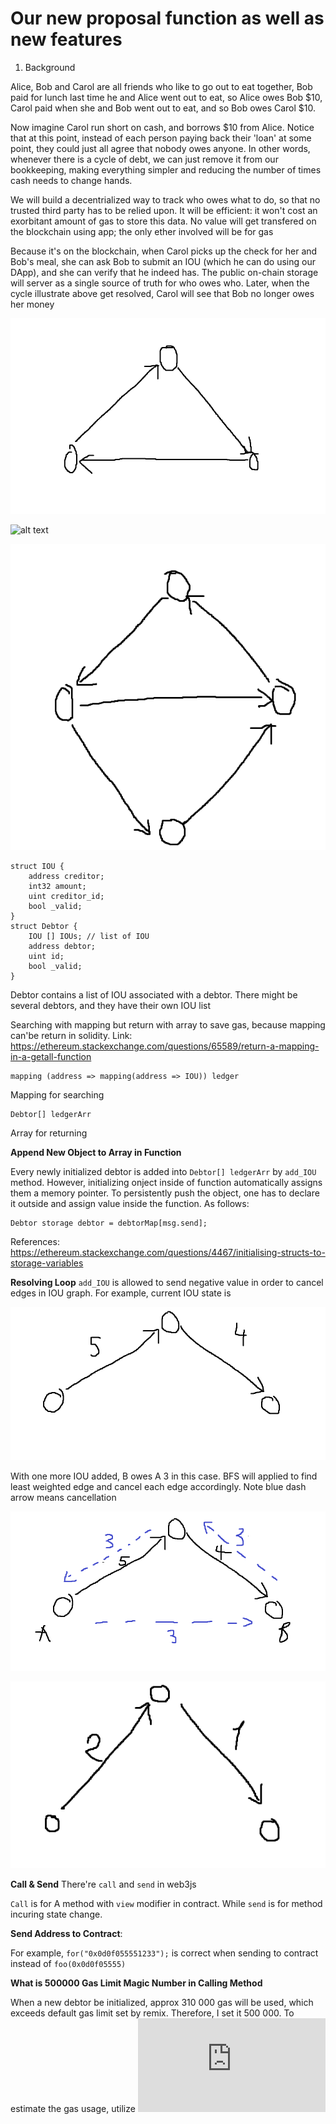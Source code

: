 # Our new proposal function as well as new features

1. Background

Alice, Bob and Carol are all friends who like to go out to eat together, Bob paid for lunch last time he and Alice went out to eat, so Alice owes Bob $10, Carol paid when she and Bob went out to eat, and so Bob owes Carol $10. 

Now imagine Carol run short on cash, and borrows $10 from Alice. Notice that at this point, instead of each person paying back their 'loan' at some point, they could just all agree that nobody owes anyone. In other words, whenever there is a cycle of debt, we can just remove it from our bookkeeping, making everything simpler and reducing the number of times cash needs to change hands. 

We will build a decentrialized way to track who owes what to do, so that no trusted third party has to be relied upon. It will be efficient: it won't cost an exorbitant amount of gas to store this data. No value will get transfered on the blockchain using app; the only ether involved will be for gas 

Because it's on the blockchain, when Carol picks up the check for her and Bob's meal, she can ask Bob to submit an IOU (which he can do using our DApp), and she can verify that he indeed has. The public on-chain storage will server as a single source of truth for who owes who. Later, when the cycle illustrate above get resolved, Carol will see that Bob no longer owes her money 

![Test](testing.png)


![alt text](nothiscase.png)


![alt text](notcomplex.png)


```solidity
struct IOU {
    address creditor;
    int32 amount;
    uint creditor_id;
    bool _valid;
}
struct Debtor {
    IOU [] IOUs; // list of IOU
    address debtor;
    uint id;
    bool _valid;
}
```

Debtor contains a list of IOU associated with a debtor. There might be several debtors, and they have their own IOU list 


Searching with mapping but return with array to save gas, because mapping can'be return in solidity. Link: https://ethereum.stackexchange.com/questions/65589/return-a-mapping-in-a-getall-function

```
mapping (address => mapping(address => IOU)) ledger
```

Mapping for searching 

```
Debtor[] ledgerArr
```

Array for returning 

**Append New Object to Array in Function**

Every newly initialized debtor is added into `Debtor[] ledgerArr` by `add_IOU` method. However, initializing onject inside of function automatically assigns them a memory pointer. To persistently push the object, one has to declare it outside and assign value inside the function. As follows: 

```
Debtor storage debtor = debtorMap[msg.send]; 
```

References: https://ethereum.stackexchange.com/questions/4467/initialising-structs-to-storage-variables


**Resolving Loop**
`add_IOU` is allowed to send negative value in order to cancel edges in IOU graph. For example, current IOU state is 


![alt text](currentIOstate.png)


With one more IOU added, B owes A 3 in this case. BFS will applied to find least weighted edge and cancel each edge accordingly. Note blue dash arrow means cancellation

![alt text](withBowesA3added.png)


![alt text](aftercancel.png)


**Call & Send**
There're `call` and `send` in web3js

`Call` is for A method with `view` modifier in contract. While `send` is for method incuring state change. 

**Send Address to Contract**: 

For example, `for("0x0d0f055551233");` is correct when sending to contract instead of `foo(0x0d0f05555)`

**What is 500000 Gas Limit Magic Number in Calling Method** 

When a new debtor be initialized, approx 310 000 gas will be used, which exceeds default gas limit set by remix. Therefore, I set it 500 000. To estimate the gas usage, utilize ![estimateGas](https://web3js.readthedocs.io/en/v1.2.11/web3-eth-contract.html#methods-mymethod-estimategas)